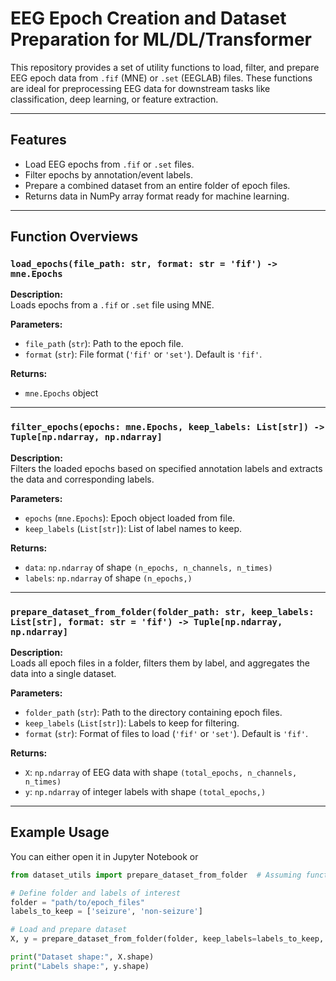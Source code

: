# EEG Epoch Creation and Dataset Preparation for ML/DL/Transformer
This repository provides a set of utility functions to load, filter, and prepare EEG epoch data from `.fif` (MNE) or `.set` (EEGLAB) files. These functions are ideal for preprocessing EEG data for downstream tasks like classification, deep learning, or feature extraction.

---

## Features

- Load EEG epochs from `.fif` or `.set` files.
- Filter epochs by annotation/event labels.
- Prepare a combined dataset from an entire folder of epoch files.
- Returns data in NumPy array format ready for machine learning.

---

## Function Overviews

### `load_epochs(file_path: str, format: str = 'fif') -> mne.Epochs`

**Description:**  
Loads epochs from a `.fif` or `.set` file using MNE.

**Parameters:**
- `file_path` (`str`): Path to the epoch file.
- `format` (`str`): File format (`'fif'` or `'set'`). Default is `'fif'`.

**Returns:**  
- `mne.Epochs` object

---

### `filter_epochs(epochs: mne.Epochs, keep_labels: List[str]) -> Tuple[np.ndarray, np.ndarray]`

**Description:**  
Filters the loaded epochs based on specified annotation labels and extracts the data and corresponding labels.

**Parameters:**
- `epochs` (`mne.Epochs`): Epoch object loaded from file.
- `keep_labels` (`List[str]`): List of label names to keep.

**Returns:**  
- `data`: `np.ndarray` of shape `(n_epochs, n_channels, n_times)`
- `labels`: `np.ndarray` of shape `(n_epochs,)`

---

### `prepare_dataset_from_folder(folder_path: str, keep_labels: List[str], format: str = 'fif') -> Tuple[np.ndarray, np.ndarray]`

**Description:**  
Loads all epoch files in a folder, filters them by label, and aggregates the data into a single dataset.

**Parameters:**
- `folder_path` (`str`): Path to the directory containing epoch files.
- `keep_labels` (`List[str]`): Labels to keep for filtering.
- `format` (`str`): Format of files to load (`'fif'` or `'set'`). Default is `'fif'`.

**Returns:**
- `X`: `np.ndarray` of EEG data with shape `(total_epochs, n_channels, n_times)`
- `y`: `np.ndarray` of integer labels with shape `(total_epochs,)`

---

## Example Usage

You can either open it in Jupyter Notebook 
or 

```python
from dataset_utils import prepare_dataset_from_folder  # Assuming functions are in dataset_utils.py

# Define folder and labels of interest
folder = "path/to/epoch_files"
labels_to_keep = ['seizure', 'non-seizure']

# Load and prepare dataset
X, y = prepare_dataset_from_folder(folder, keep_labels=labels_to_keep, format='fif')

print("Dataset shape:", X.shape)
print("Labels shape:", y.shape)
